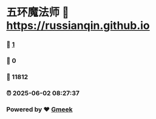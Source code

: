 # 五环魔法师 :link: https://russianqin.github.io 
### :page_facing_up: [1](https://russianqin.github.io/tag.html) 
### :speech_balloon: 0 
### :hibiscus: 11812 
### :alarm_clock: 2025-06-02 08:27:37 
### Powered by :heart: [Gmeek](https://github.com/Meekdai/Gmeek)
